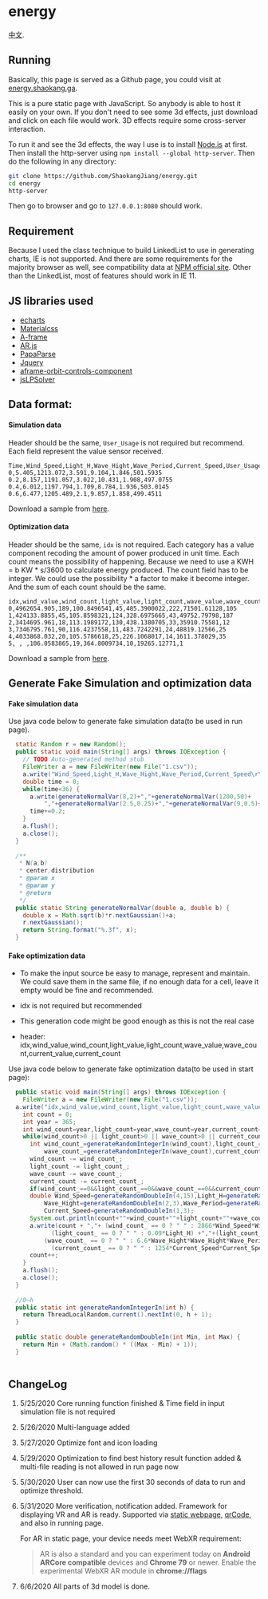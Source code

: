 # energy

[中文](https://github.com/ShaokangJiang/energy/blob/master/README_CN.md).

## Running

Basically, this page is served as a Github page, you could visit at [energy.shaokang.ga](energy.shaokang.ga).

This is a pure static page with JavaScript. So anybody is able to host it easily on your own. If you don't need to see some 3d effects, just download and click on each file would work. 3D effects require some cross-server interaction. 

To run it and see the 3d effects, the way I use is to install [Node.js](https://nodejs.org/en/download/) at first. Then install the http-server using `npm install --global http-server`. Then do the following in any directory:

```bash
git clone https://github.com/ShaokangJiang/energy.git
cd energy
http-server
```

Then go to browser and go to `127.0.0.1:8080` should work.

## Requirement

Because I used the class technique to build LinkedList to use in generating charts, IE is not supported. And there are some requirements for the majority browser as well, see compatibility data at [NPM official site](https://developer.mozilla.org/en-US/docs/Web/JavaScript/Reference/Classes#Browser_compatibility). Other than the LinkedList, most of features should work in IE 11.

## JS libraries used

- [echarts](https://echarts.apache.org/en/index.html)
- [Materialcss](https://materializecss.com/)
- [A-frame](https://aframe.io/)
- [AR.js](https://ar-js-org.github.io/AR.js-Docs/)
- [PapaParse](https://www.papaparse.com/)
- [Jquery](https://jquery.com/)
- [aframe-orbit-controls-component](https://github.com/tizzle/aframe-orbit-controls-component)
- [jsLPSolver](https://github.com/JWally/jsLPSolver)

## Data format:

#### Simulation data

Header should be the same, `User_Usage` is not required but recommend. Each field represent the value sensor received. 

```csv
Time,Wind_Speed,Light_H,Wave_Hight,Wave_Period,Current_Speed,User_Usage
0,5.405,1213.072,3.591,9.104,1.846,501.5935
0.2,8.157,1191.057,3.022,10.431,1.908,497.0755
0.4,6.012,1197.794,1.709,8.784,1.936,503.0145
0.6,6.477,1205.489,2.1,9.857,1.858,499.4511
```

Download a sample from [here](https://github.com/ShaokangJiang/energy/blob/master/sample/simulation%20data.csv).

#### Optimization data

Header should be the same, `idx` is not required. Each category has a value component recoding the amount of power produced in unit time. Each count means the possibility of happening. Because we need to use a KWH = b KW * s/3600 to calculate energy produced. The count field has to be integer. We could use the possibility * a factor to make it become integer. And the sum of each count should be the same. 

```csv
idx,wind_value,wind_count,light_value,light_count,wave_value,wave_count,current_value,current_count
0,4962654.905,189,100.8496541,45,485.3900022,222,71501.61128,105
1,424133.8855,45,105.8598321,124,328.6975665,43,49752.79798,187
2,3414695.961,18,113.1989172,130,438.1380705,33,35910.75581,12
3,7346795.761,90,116.4237558,11,483.7242291,24,48819.12566,25
4,4033868.032,20,105.5786618,25,226.1068017,14,1611.378029,35
5, , ,106.0583865,19,364.8009734,10,19265.12771,1
```

Download a sample from [here](https://github.com/ShaokangJiang/energy/blob/master/sample/OptimizationData.csv).

## Generate Fake Simulation and optimization data 

#### Fake simulation data

<!--Analyze data format at here-->

Use java code below to generate fake simulation data(to be used in run page). 

```java
  static Random r = new Random();
  public static void main(String[] args) throws IOException {
    // TODO Auto-generated method stub
    FileWriter a = new FileWriter(new File("1.csv"));
    a.write("Wind_Speed,Light_H,Wave_Hight,Wave_Period,Current_Speed\r\n");
    double time = 0;
    while(time<36) {
      a.write(generateNormalVar(8,2)+","+generateNormalVar(1200,50)+
          ","+generateNormalVar(2.5,0.25)+","+generateNormalVar(9,0.5)+","+generateNormalVar(2,0.5)+"\r\n");
      time+=0.2;
    }
    a.flush();
    a.close();
  }
  
  /**
   * N(a,b)
   * center,distribution
   * @param x
   * @param y
   * @return
   */
  public static String generateNormalVar(double a, double b) {
    double x = Math.sqrt(b)*r.nextGaussian()+a;
    r.nextGaussian();
    return String.format("%.3f", x);
  }
```

#### Fake optimization data

- To make the input source be easy to manage, represent and maintain. We could save them in the same file, if no enough data for a cell, leave it empty would be fine and recommended. 

- idx is not required but recommended

- This generation code might be good enough as this is not the real case
- header: idx,wind_value,wind_count,light_value,light_count,wave_value,wave_count,current_value,current_count

Use java code below to generate fake optimization data(to be used in start page):

```java
  public static void main(String[] args) throws IOException {
    FileWriter a = new FileWriter(new File("1.csv"));
  a.write("idx,wind_value,wind_count,light_value,light_count,wave_value,wave_count,current_value,current_count\r\n");
    int count = 0;
    int year = 365;
    int wind_count=year,light_count=year,wave_count=year,current_count=year;
    while(wind_count>0 || light_count>0 || wave_count>0 || current_count>0 ) {
      int wind_count_=generateRandomIntegerIn(wind_count),light_count_=generateRandomIntegerIn(light_count),
          wave_count_=generateRandomIntegerIn(wave_count),current_count_=generateRandomIntegerIn(current_count);
      wind_count -= wind_count_;
      light_count -= light_count_;
      wave_count -= wave_count_;
      current_count -= current_count_;
      if(wind_count_==0&&light_count_==0&&wave_count_==0&&current_count_==0) continue;
      double Wind_Speed=generateRandomDoubleIn(4,15),Light_H=generateRandomDoubleIn(1100,1300),
          Wave_Hight=generateRandomDoubleIn(2,3),Wave_Period=generateRandomDoubleIn(7,11),
          Current_Speed=generateRandomDoubleIn(1,3);
      System.out.println(count+""+wind_count+""+light_count+""+wave_count+""+current_count+"");
      a.write(count + ","+ (wind_count_ == 0 ? " " : 2866*Wind_Speed*Wind_Speed*Wind_Speed) +","+(wind_count_ == 0 ? " " : wind_count_) +","+
            (light_count_ == 0 ? " " : 0.09*Light_H) +","+(light_count_ == 0 ? " " : light_count_) +","+
          (wave_count_ == 0 ? " " : 6.6*Wave_Hight*Wave_Hight*Wave_Period)+","+(wave_count_ == 0 ? " " : wave_count_)+","+
            (current_count_ == 0 ? " " : 1254*Current_Speed*Current_Speed*Current_Speed )+","+(current_count_ == 0 ? " " : current_count_)+"\r\n");
      count++;
    }
    a.flush();
    a.close();
  }
  
  //0~h
  public static int generateRandomIntegerIn(int h) {
    return ThreadLocalRandom.current().nextInt(0, h + 1);
  }
  
  public static double generateRandomDoubleIn(int Min, int Max) {
    return Min + (Math.random() * ((Max - Min) + 1));
  }
  
```

## ChangeLog

1. 5/25/2020 Core running function finished & Time field in input simulation file is not required	

2. 5/26/2020 Multi-language added

3. 5/27/2020 Optimize font and icon loading

4. 5/29/2020 Optimization to find best history result function added & multi-file reading is not allowed in run page now

5. 5/30/2020 User can now use the first 30 seconds of data to run and optimize threshold.

6. 5/31/2020 More verification, notification added. Framework for displaying VR and AR is ready. Supported via [static webpage](https://energy.shaokang.ga/test.html), [qrCode](https://energy.shaokang.ga/qr.png), and also in running page.

   For AR in static page, your device needs meet WebXR requirement:

   > AR is also a standard and you can experiment today on **Android ARCore compatible** devices and **Chrome 79** or newer.
   > Enable the experimental WebXR AR module in **chrome://flags**

7. 6/6/2020 All parts of 3d model is done.